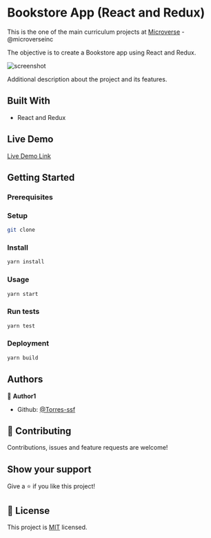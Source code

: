 # Bookstore App (React and Redux)

This is the one of the main curriculum projects at [Microverse](https://www.microverse.org/) - @microverseinc

The objective is to create a Bookstore app using React and Redux. 

![screenshot](./app_screenshot.png)

Additional description about the project and its features.

## Built With

- React and Redux

## Live Demo

[Live Demo Link](https://react-bookstore99.herokuapp.com/)


## Getting Started

### Prerequisites

### Setup

```bash
git clone 

```

### Install

```bash
yarn install
```

### Usage

```bash
yarn start
```

### Run tests

```bash
yarn test
```

### Deployment

```bash
yarn build
```

## Authors

👤 **Author1**

- Github: [@Torres-ssf](https://github.com/Torres-ssf)

## 🤝 Contributing

Contributions, issues and feature requests are welcome!

## Show your support

Give a ⭐️ if you like this project!

## 📝 License

This project is [MIT](lic.url) licensed.